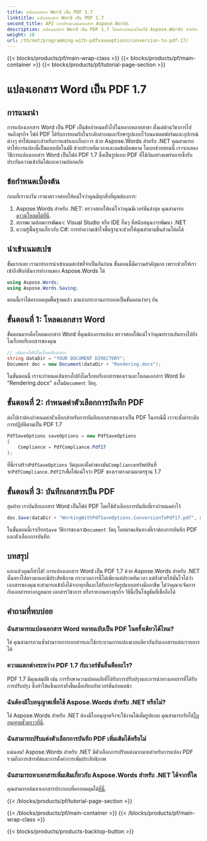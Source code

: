 ```yaml
---
title: แปลงเอกสาร Word เป็น PDF 1.7
linktitle: แปลงเอกสาร Word เป็น PDF 1.7
second_title: API การประมวลผลเอกสาร Aspose.Words
description: แปลงเอกสาร Word เป็น PDF 1.7 ได้อย่างง่ายดายโดยใช้ Aspose.Words สำหรับ .NET ปฏิบัติตามคำแนะนำนี้เพื่อให้แน่ใจว่าเอกสารของคุณสามารถเข้าถึงได้จากทุกที่และมีการจัดรูปแบบอย่างมืออาชีพ
weight: 10
url: /th/net/programming-with-pdfsaveoptions/conversion-to-pdf-17/
---
```


{{< blocks/products/pf/main-wrap-class >}}
{{< blocks/products/pf/main-container >}}
{{< blocks/products/pf/tutorial-page-section >}}

# แปลงเอกสาร Word เป็น PDF 1.7

## การแนะนำ

การแปลงเอกสาร Word เป็น PDF เป็นข้อกำหนดทั่วไปในหลากหลายสาขา ตั้งแต่ด้านวิชาการไปจนถึงธุรกิจ ไฟล์ PDF ได้รับการยอมรับในระดับสากลและรักษารูปแบบไว้บนแพลตฟอร์มและอุปกรณ์ต่างๆ ทำให้เหมาะสำหรับการแชร์และเก็บถาวร ด้วย Aspose.Words สำหรับ .NET คุณสามารถทำให้การแปลงนี้เป็นแบบอัตโนมัติ ช่วยประหยัดเวลาและลดข้อผิดพลาด ในบทช่วยสอนนี้ เราจะแสดงวิธีการแปลงเอกสาร Word เป็นไฟล์ PDF 1.7 ซึ่งเป็นรูปแบบ PDF ที่ใช้กันอย่างแพร่หลายซึ่งรับประกันความเข้ากันได้และความปลอดภัย

## ข้อกำหนดเบื้องต้น

ก่อนที่เราจะเริ่ม เรามาตรวจสอบให้แน่ใจว่าคุณมีทุกสิ่งที่คุณต้องการ:

1.  Aspose.Words สำหรับ .NET: ตรวจสอบให้แน่ใจว่าคุณมีเวอร์ชันล่าสุด คุณสามารถ[ดาวน์โหลดได้ที่นี่](https://releases.aspose.com/words/net/).
2. สภาพแวดล้อมการพัฒนา: Visual Studio หรือ IDE อื่นๆ ที่สนับสนุนการพัฒนา .NET
3. ความรู้พื้นฐานเกี่ยวกับ C#: การทำความเข้าใจพื้นฐานจะช่วยให้คุณทำตามชิ้นส่วนโค้ดได้

## นำเข้าเนมสเปซ

ขั้นแรกเลย เรามาทำการนำเข้าเนมสเปซที่จำเป็นกันก่อน ขั้นตอนนี้มีความสำคัญมาก เพราะช่วยให้เราเข้าถึงฟังก์ชันการทำงานของ Aspose.Words ได้

```csharp
using Aspose.Words;
using Aspose.Words.Saving;
```

ตอนนี้เราได้ครอบคลุมพื้นฐานแล้ว มาแบ่งกระบวนการออกเป็นขั้นตอนง่ายๆ กัน

## ขั้นตอนที่ 1: โหลดเอกสาร Word

ขั้นตอนแรกคือโหลดเอกสาร Word ที่คุณต้องการแปลง ตรวจสอบให้แน่ใจว่าคุณทราบเส้นทางไปยังไดเร็กทอรีเอกสารของคุณ

```csharp
// เส้นทางไปยังไดเร็กทอรีเอกสาร
string dataDir = "YOUR DOCUMENT DIRECTORY";
Document doc = new Document(dataDir + "Rendering.docx");
```

 ในขั้นตอนนี้ เราจะกำหนดเส้นทางไปยังไดเร็กทอรีเอกสารของเราและโหลดเอกสาร Word ชื่อ "Rendering.docx" ลงใน`Document` วัตถุ.

## ขั้นตอนที่ 2: กำหนดค่าตัวเลือกการบันทึก PDF

ต่อไปเราต้องกำหนดค่าตัวเลือกสำหรับการบันทึกเอกสารของเราเป็น PDF ในกรณีนี้ เราจะตั้งค่าระดับการปฏิบัติตามเป็น PDF 1.7

```csharp
PdfSaveOptions saveOptions = new PdfSaveOptions
{
    Compliance = PdfCompliance.Pdf17
};
```

 ที่นี่เราสร้าง`PdfSaveOptions` วัตถุและตั้งค่าของมัน`Compliance`ทรัพย์สินที่จะ`PdfCompliance.Pdf17`เพื่อให้แน่ใจว่า PDF ของเราตรงตามมาตรฐาน 1.7

## ขั้นตอนที่ 3: บันทึกเอกสารเป็น PDF

สุดท้าย เราบันทึกเอกสาร Word เป็นไฟล์ PDF โดยใช้ตัวเลือกการบันทึกที่เรากำหนดค่าไว้

```csharp
doc.Save(dataDir + "WorkingWithPdfSaveOptions.ConversionToPdf17.pdf", saveOptions);
```

 ในขั้นตอนนี้เราเรียก`Save` วิธีการของเรา`Document` วัตถุ โดยผ่านเส้นทางที่เราต้องการบันทึก PDF และตัวเลือกการบันทึก

## บทสรุป

และแล้วคุณก็ทำได้! การแปลงเอกสาร Word เป็น PDF 1.7 ด้วย Aspose.Words สำหรับ .NET นั้นตรงไปตรงมาและมีประสิทธิภาพ กระบวนการนี้ไม่เพียงแต่ประหยัดเวลา แต่ยังช่วยให้มั่นใจได้ว่าเอกสารของคุณจะสามารถเข้าถึงได้จากทุกที่และได้รับการจัดรูปแบบอย่างมืออาชีพ ไม่ว่าคุณจะจัดการกับเอกสารทางกฎหมาย เอกสารวิชาการ หรือรายงานทางธุรกิจ วิธีนี้เป็นโซลูชันที่เชื่อถือได้

## คำถามที่พบบ่อย

### ฉันสามารถแปลงเอกสาร Word หลายฉบับเป็น PDF ในครั้งเดียวได้ไหม?

ใช่ คุณสามารถวนซ้ำผ่านรายการเอกสารและใช้กระบวนการแปลงแบบเดียวกันกับเอกสารแต่ละรายการได้

### ความแตกต่างระหว่าง PDF 1.7 กับเวอร์ชันอื่นคืออะไร?

PDF 1.7 มีคุณสมบัติ เช่น การรักษาความปลอดภัยที่ได้รับการปรับปรุงและการนำทางเอกสารที่ได้รับการปรับปรุง ซึ่งทำให้แข็งแกร่งยิ่งขึ้นเมื่อเทียบกับเวอร์ชันก่อนหน้า

### ฉันต้องมีใบอนุญาตเพื่อใช้ Aspose.Words สำหรับ .NET หรือไม่?

 ใช่ Aspose.Words สำหรับ .NET ต้องมีใบอนุญาตจึงจะใช้งานได้เต็มรูปแบบ คุณสามารถรับได้[ใบอนุญาตชั่วคราวที่นี่](https://purchase.aspose.com/temporary-license/).

### ฉันสามารถปรับแต่งตัวเลือกการบันทึก PDF เพิ่มเติมได้หรือไม่

แน่นอน! Aspose.Words สำหรับ .NET มีตัวเลือกการปรับแต่งมากมายสำหรับการแปลง PDF รวมถึงการเข้ารหัสและการตั้งค่าการเพิ่มประสิทธิภาพ

### ฉันสามารถหาเอกสารเพิ่มเติมเกี่ยวกับ Aspose.Words สำหรับ .NET ได้จากที่ใด

 คุณสามารถค้นหาเอกสารประกอบที่ครอบคลุมได้[ที่นี่](https://reference.aspose.com/words/net/).

{{< /blocks/products/pf/tutorial-page-section >}}

{{< /blocks/products/pf/main-container >}}
{{< /blocks/products/pf/main-wrap-class >}}

{{< blocks/products/products-backtop-button >}}
